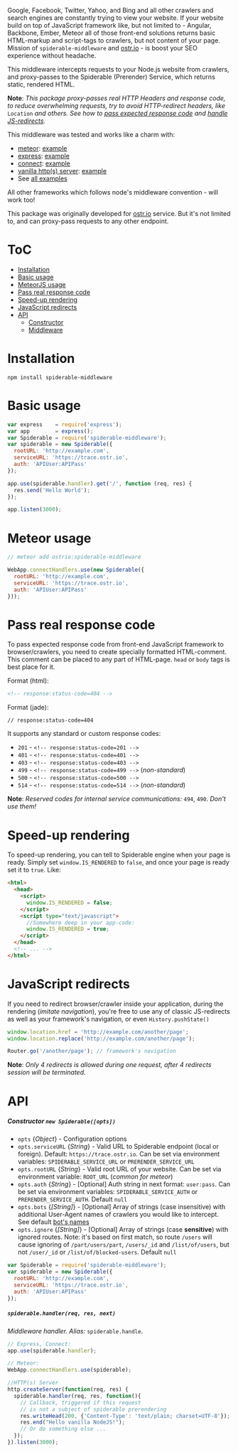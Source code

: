 Google, Facebook, Twitter, Yahoo, and Bing and all other crawlers and search engines are constantly trying to view your website. If your website build on top of JavaScript framework like, but not limited to - Angular, Backbone, Ember, Meteor all of those front-end solutions returns basic HTML-markup and script-tags to crawlers, but not content of your page. Mission of `spiderable-middleware` and [ostr.io](https://ostr.io) - is boost your SEO experience without headache.

This middleware intercepts requests to your Node.js website from crawlers, and proxy-passes to the Spiderable (Prerender) Service, which returns static, rendered HTML.

__Note__: *This package proxy-passes real HTTP Headers and response code, to reduce overwhelming requests, try to avoid HTTP-redirect headers, like* `Location` *and others. See how to [pass expected response code](https://github.com/VeliovGroup/spiderable-middleware#pass-real-response-code) and [handle JS-redirects](https://github.com/VeliovGroup/spiderable-middleware#javascript-redirects).*

This middleware was tested and works like a charm with:
 - [meteor](https://www.meteor.com/): [example](https://github.com/VeliovGroup/spiderable-middleware/blob/master/examples/meteor.middleware.js)
 - [express](https://www.npmjs.com/package/express): [example](https://github.com/VeliovGroup/spiderable-middleware/blob/master/examples/express.middleware.js)
 - [connect](https://www.npmjs.com/package/connect): [example](https://github.com/VeliovGroup/spiderable-middleware/blob/master/examples/connect.middleware.js)
 - [vanilla http(s) server](https://nodejs.org/api/http.html): [example](https://github.com/VeliovGroup/spiderable-middleware/blob/master/examples/http.middleware.js)
 - See [all examples](https://github.com/VeliovGroup/spiderable-middleware/tree/master/examples)

All other frameworks which follows node's middleware convention - will work too!

This package was originally developed for [ostr.io](https://ostr.io) service. But it's not limited to, and can proxy-pass requests to any other endpoint.

ToC
=======
 - [Installation](https://github.com/VeliovGroup/spiderable-middleware#installation)
 - [Basic usage](https://github.com/VeliovGroup/spiderable-middleware#basic-usage)
 - [MeteorJS usage](https://github.com/VeliovGroup/spiderable-middleware#meteor-usage)
 - [Pass real response code](https://github.com/VeliovGroup/spiderable-middleware#pass-real-response-code)
 - [Speed-up rendering](https://github.com/VeliovGroup/spiderable-middleware#speed-up-rendering)
 - [JavaScript redirects](https://github.com/VeliovGroup/spiderable-middleware#javascript-redirects)
 - [API](https://github.com/VeliovGroup/spiderable-middleware#api)
   - [Constructor](https://github.com/VeliovGroup/spiderable-middleware#constructor-new-spiderableopts)
   - [Middleware](https://github.com/VeliovGroup/spiderable-middleware#spiderablehandlerreq-res-next)

Installation
=======
```shell
npm install spiderable-middleware
```

Basic usage
=======
```js
var express    = require('express');
var app        = express();
var Spiderable = require('spiderable-middleware');
var spiderable = new Spiderable({
  rootURL: 'http://example.com',
  serviceURL: 'https://trace.ostr.io',
  auth: 'APIUser:APIPass'
});

app.use(spiderable.handler).get('/', function (req, res) {
  res.send('Hello World');
});

app.listen(3000);
```

Meteor usage
=======
```js
// meteor add ostrio:spiderable-middleware

WebApp.connectHandlers.use(new Spiderable({
  rootURL: 'http://example.com',
  serviceURL: 'https://trace.ostr.io',
  auth: 'APIUser:APIPass'
}));
```

Pass real response code
=======
To pass expected response code from front-end JavaScript framework to browser/crawlers, you need to create specially formatted HTML-comment. This comment can be placed to any part of HTML-page. `head` or `body` tags is best place for it.

Format (html):
```html
<!-- response:status-code=404 -->
```

Format (jade):
```jade
// response:status-code=404
```

It supports any standard or custom response codes:
 - `201` - `<!-- response:status-code=201 -->`
 - `401` - `<!-- response:status-code=401 -->`
 - `403` - `<!-- response:status-code=403 -->`
 - `499` - `<!-- response:status-code=499 -->` (*non-standard*)
 - `500` - `<!-- response:status-code=500 -->`
 - `514` - `<!-- response:status-code=514 -->` (*non-standard*)

__Note__: *Reserved codes for internal service communications:* `494`, `490`. *Don't use them!*

Speed-up rendering
=======
To speed-up rendering, you can tell to Spiderable engine when your page is ready. Simply set `window.IS_RENDERED` to `false`, and once your page is ready set it to `true`. Like:

```html
<html>
  <head>
    <script>
      window.IS_RENDERED = false;
    </script>
    <script type="text/javascript">
      //Somewhere deep in your app-code:
      window.IS_RENDERED = true;
    </script>
  </head>
  <!-- ... -->
</html>
```

JavaScript redirects
=======
If you need to redirect browser/crawler inside your application, during the rendering (*imitate navigation*), you're free to use any of classic JS-redirects as well as your framework's navigation, or even `History.pushState()`
```js
window.location.href = 'http://example.com/another/page';
window.location.replace('http://example.com/another/page');

Router.go('/another/page'); // framework's navigation
```
__Note__: *Only 4 redirects is allowed during one request, after 4 redirects session will be terminated.*


API
=======

##### *Constructor* `new Spiderable([opts])`

 - `opts` {*Object*} - Configuration options
 - `opts.serviceURL` {*String*} - Valid URL to Spiderable endpoint (local or foreign). Default: `https://trace.ostr.io`. Can be set via environment variables: `SPIDERABLE_SERVICE_URL` or `PRERENDER_SERVICE_URL`
 - `opts.rootURL` {*String*} - Valid root URL of your website. Can be set via environment variable: `ROOT_URL` (*common for meteor*)
 - `opts.auth` {*String*} - [Optional] Auth string in next format: `user:pass`. Can be set via environment variables: `SPIDERABLE_SERVICE_AUTH` or `PRERENDER_SERVICE_AUTH`. Default `null`
 - `opts.bots` {*[String]*} - [Optional] Array of strings (case insensitive) with additional User-Agent names of crawlers you would like to intercept. See default [bot's names](https://github.com/VeliovGroup/spiderable-middleware/blob/master/src/index.coffee#L9)
 - `opts.ignore` {*[String]*} - [Optional] Array of strings (case __sensitive__) with ignored routes. Note: it's based on first match, so route `/users` will cause ignoring of `/part/users/part`, `/users/_id` and `/list/of/users`, but not `/user/_id` or `/list/of/blocked-users`. Default `null`

```js
var Spiderable = require('spiderable-middleware');
var spiderable = new Spiderable({
  rootURL: 'http://example.com',
  serviceURL: 'https://trace.ostr.io',
  auth: 'APIUser:APIPass'
});
```

##### `spiderable.handler(req, res, next)`
*Middleware handler. Alias:* `spiderable.handle`.
```js
// Express, Connect:
app.use(spiderable.handler);

// Meteor:
WebApp.connectHandlers.use(spiderable);

//HTTP(s) Server
http.createServer(function(req, res) {
  spiderable.handler(req, res, function(){
    // Callback, triggered if this request
    // is not a subject of spiderable prerendering
    res.writeHead(200, {'Content-Type': 'text/plain; charset=UTF-8'});
    res.end("Hello vanilla NodeJS!");
    // Or do something else ...
  });
}).listen(3000);
```
